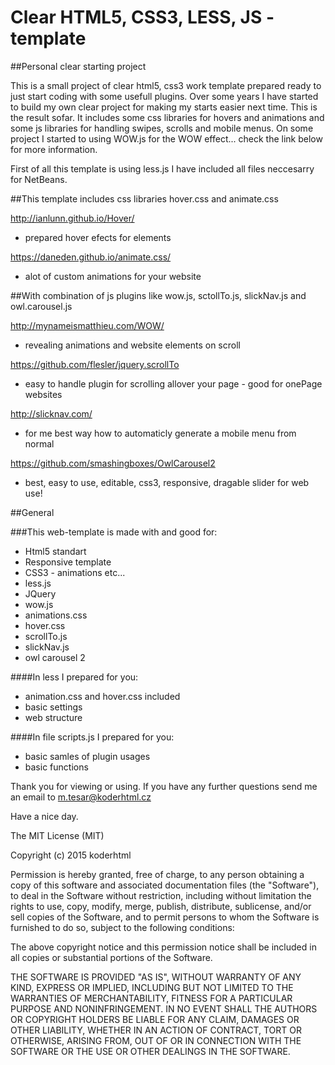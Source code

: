 # Clear HTML5, CSS3, LESS, JS - template
##Personal clear starting project

This is a small project of clear html5, css3 work template prepared ready to just start coding with some usefull plugins. Over some years I have started to build my own clear project for making my starts easier next time. This is the result sofar. It includes some css libraries for hovers and animations and some js libraries for handling swipes, scrolls and mobile menus. 
On some project I started to using WOW.js for the WOW effect... check the link below for more information.

First of all this template is using less.js I have included all files neccesarry for NetBeans.

##This template includes css libraries hover.css and animate.css 

http://ianlunn.github.io/Hover/
- prepared hover efects for elements

https://daneden.github.io/animate.css/
- alot of custom animations for your website

##With combination of js plugins like wow.js, sctollTo.js, slickNav.js and owl.carousel.js

http://mynameismatthieu.com/WOW/ 
- revealing animations and website elements on scroll

https://github.com/flesler/jquery.scrollTo
- easy to handle plugin for scrolling allover your page - good for onePage websites

http://slicknav.com/
- for me best way how to automaticly generate a mobile menu from normal

https://github.com/smashingboxes/OwlCarousel2
- best, easy to use, editable, css3, responsive, dragable slider for web use! 


##General

###This web-template is made with and good for:
- Html5 standart
- Responsive template
- CSS3 - animations etc...
- less.js
- JQuery 
- wow.js
- animations.css
- hover.css
- scrollTo.js
- slickNav.js
- owl carousel 2 

####In less I prepared for you:
- animation.css and hover.css included
- basic settings
- web structure

####In file scripts.js I prepared for you:
- basic samles of plugin usages
- basic functions

Thank you for viewing or using.
If you have any further questions send me an email to m.tesar@koderhtml.cz

Have a nice day.

The MIT License (MIT)

Copyright (c) 2015 koderhtml

Permission is hereby granted, free of charge, to any person obtaining a copy
of this software and associated documentation files (the "Software"), to deal
in the Software without restriction, including without limitation the rights
to use, copy, modify, merge, publish, distribute, sublicense, and/or sell
copies of the Software, and to permit persons to whom the Software is
furnished to do so, subject to the following conditions:

The above copyright notice and this permission notice shall be included in all
copies or substantial portions of the Software.

THE SOFTWARE IS PROVIDED "AS IS", WITHOUT WARRANTY OF ANY KIND, EXPRESS OR
IMPLIED, INCLUDING BUT NOT LIMITED TO THE WARRANTIES OF MERCHANTABILITY,
FITNESS FOR A PARTICULAR PURPOSE AND NONINFRINGEMENT. IN NO EVENT SHALL THE
AUTHORS OR COPYRIGHT HOLDERS BE LIABLE FOR ANY CLAIM, DAMAGES OR OTHER
LIABILITY, WHETHER IN AN ACTION OF CONTRACT, TORT OR OTHERWISE, ARISING FROM,
OUT OF OR IN CONNECTION WITH THE SOFTWARE OR THE USE OR OTHER DEALINGS IN THE
SOFTWARE.
